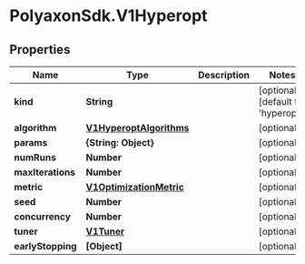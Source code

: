 # PolyaxonSdk.V1Hyperopt

## Properties

Name | Type | Description | Notes
------------ | ------------- | ------------- | -------------
**kind** | **String** |  | [optional] [default to &#39;hyperopt&#39;]
**algorithm** | [**V1HyperoptAlgorithms**](V1HyperoptAlgorithms.md) |  | [optional] 
**params** | **{String: Object}** |  | [optional] 
**numRuns** | **Number** |  | [optional] 
**maxIterations** | **Number** |  | [optional] 
**metric** | [**V1OptimizationMetric**](V1OptimizationMetric.md) |  | [optional] 
**seed** | **Number** |  | [optional] 
**concurrency** | **Number** |  | [optional] 
**tuner** | [**V1Tuner**](V1Tuner.md) |  | [optional] 
**earlyStopping** | **[Object]** |  | [optional] 


